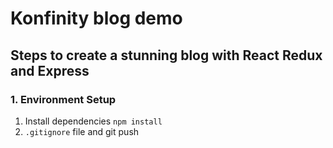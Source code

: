 # Konfinity blog demo
## Steps to create a stunning blog with React Redux and Express

### 1. Environment Setup 
1. Install dependencies `npm install`
2. `.gitignore` file and git push